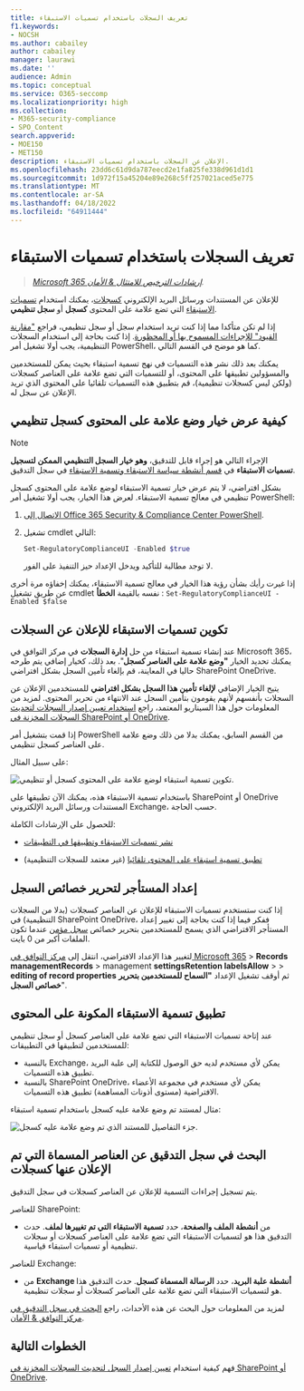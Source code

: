 ```yaml
---
title: تعريف السجلات باستخدام تسميات الاستبقاء
f1.keywords:
- NOCSH
ms.author: cabailey
author: cabailey
manager: laurawi
ms.date: ''
audience: Admin
ms.topic: conceptual
ms.service: O365-seccomp
ms.localizationpriority: high
ms.collection:
- M365-security-compliance
- SPO_Content
search.appverid:
- MOE150
- MET150
description: الإعلان عن السجلات باستخدام تسميات الاستبقاء.
ms.openlocfilehash: 23dd6c61d9da787eecd2e1fa825fe338d961d1d1
ms.sourcegitcommit: 1d972f15a45204e89e268c5ff257021aced5e775
ms.translationtype: MT
ms.contentlocale: ar-SA
ms.lasthandoff: 04/18/2022
ms.locfileid: "64911444"
---
```

# <a name="declare-records-by-using-retention-labels"></a>تعريف السجلات باستخدام تسميات الاستبقاء

>*[Microsoft 365 إرشادات الترخيص للامتثال & الأمان](/office365/servicedescriptions/microsoft-365-service-descriptions/microsoft-365-tenantlevel-services-licensing-guidance/microsoft-365-security-compliance-licensing-guidance).*

للإعلان عن المستندات ورسائل البريد الإلكتروني [كسجلات](records-management.md#records)، يمكنك استخدام [تسميات الاستبقاء](retention.md#retention-labels) التي تضع علامة على المحتوى **كسجل** أو **سجل تنظيمي**.

إذا لم تكن متأكدا مما إذا كنت تريد استخدام سجل أو سجل تنظيمي، فراجع ["مقارنة القيود" للإجراءات المسموح بها أو المحظورة](records-management.md#compare-restrictions-for-what-actions-are-allowed-or-blocked). إذا كنت بحاجة إلى استخدام السجلات التنظيمية، يجب أولا تشغيل أمر PowerShell، كما هو موضح في القسم التالي.

يمكنك بعد ذلك نشر هذه التسميات في نهج تسمية استبقاء بحيث يمكن للمستخدمين والمسؤولين تطبيقها على المحتوى، أو للتسميات التي تضع علامة على العناصر كسجلات (ولكن ليس كسجلات تنظيمية)، قم بتطبيق هذه التسميات تلقائيا على المحتوى الذي تريد الإعلان عن سجل له.

## <a name="how-to-display-the-option-to-mark-content-as-a-regulatory-record"></a>كيفية عرض خيار وضع علامة على المحتوى كسجل تنظيمي

> [!NOTE]
> الإجراء التالي هو إجراء قابل للتدقيق، **وهو خيار السجل التنظيمي الممكن لتسجيل تسميات الاستبقاء** في [قسم أنشطة سياسة الاستبقاء وتسمية الاستبقاء](search-the-audit-log-in-security-and-compliance.md#retention-policy-and-retention-label-activities) في سجل التدقيق.

بشكل افتراضي، لا يتم عرض خيار تسمية الاستبقاء لوضع علامة على المحتوى كسجل تنظيمي في معالج تسمية الاستبقاء. لعرض هذا الخيار، يجب أولا تشغيل أمر PowerShell:

1. [الاتصال إلى Office 365 Security & Compliance Center PowerShell](/powershell/exchange/office-365-scc/connect-to-scc-powershell/connect-to-scc-powershell).

2. تشغيل cmdlet التالي:

    ```powershell
    Set-RegulatoryComplianceUI -Enabled $true
    ````

    لا توجد مطالبة للتأكيد ويدخل الإعداد حيز التنفيذ على الفور.

إذا غيرت رأيك بشأن رؤية هذا الخيار في معالج تسمية الاستبقاء، يمكنك إخفاؤه مرة أخرى عن طريق تشغيل cmdlet نفسه بالقيمة **الخطأ** : `Set-RegulatoryComplianceUI -Enabled $false`

## <a name="configuring-retention-labels-to-declare-records"></a>تكوين تسميات الاستبقاء للإعلان عن السجلات

عند إنشاء تسمية استبقاء من حل **إدارة السجلات** في مركز التوافق في Microsoft 365، يمكنك تحديد الخيار **"وضع علامة على العناصر كسجل**". بعد ذلك، كخيار إضافي يتم طرحه حاليا في المعاينة، قم بإلغاء تأمين السجل بشكل افتراضي SharePoint OneDrive.

يتيح الخيار الإضافي **لإلغاء تأمين هذا السجل بشكل افتراضي** للمستخدمين الإعلان عن السجلات بأنفسهم لأنهم يقومون بتأمين السجل عند الانتهاء من تحرير المحتوى. لمزيد من المعلومات حول هذا السيناريو المعتمد، راجع [استخدام تعيين إصدار السجلات لتحديث السجلات المخزنة في SharePoint أو OneDrive](record-versioning.md).

إذا قمت بتشغيل أمر PowerShell من القسم السابق، يمكنك بدلا من ذلك وضع علامة على العناصر كسجل تنظيمي.

على سبيل المثال:

![تكوين تسمية استبقاء لوضع علامة على المحتوى كسجل أو تنظيمي.](../media/declare-records.png)

باستخدام تسمية الاستبقاء هذه، يمكنك الآن تطبيقها على SharePoint أو OneDrive المستندات ورسائل البريد الإلكتروني Exchange، حسب الحاجة.

للحصول على الإرشادات الكاملة:

- [نشر تسميات الاستبقاء وتطبيقها في التطبيقات](create-apply-retention-labels.md)

- [تطبيق تسمية استبقاء على المحتوى تلقائيا](apply-retention-labels-automatically.md) (غير معتمد للسجلات التنظيمية)

## <a name="tenant-setting-for-editing-record-properties"></a>إعداد المستأجر لتحرير خصائص السجل

إذا كنت ستستخدم تسميات الاستبقاء للإعلان عن العناصر كسجلات (بدلا من السجلات التنظيمية) في SharePoint OneDrive، ففكر فيما إذا كنت بحاجة إلى تغيير إعداد المستأجر الافتراضي الذي يسمح للمستخدمين بتحرير خصائص [سجل مؤمن](record-versioning.md) عندما تكون الملفات أكبر من 0 بايت.

لتغيير هذا الإعداد الافتراضي، انتقل إلى [مركز التوافق في Microsoft 365](https://compliance.microsoft.com/) >  **Records managementRecords** >  management **settingsRetention labelsAllow** >  >  **editing of record properties** ثم أوقف تشغيل الإعداد **"السماح للمستخدمين بتحرير خصائص السجل**".

## <a name="applying-the-configured-retention-label-to-content"></a>تطبيق تسمية الاستبقاء المكونة على المحتوى

عند إتاحة تسميات الاستبقاء التي تضع علامة على العناصر كسجل أو سجل تنظيمي للمستخدمين لتطبيقها في التطبيقات:

- بالنسبة Exchange، يمكن لأي مستخدم لديه حق الوصول للكتابة إلى علبة البريد تطبيق هذه التسميات.
- بالنسبة SharePoint OneDrive، يمكن لأي مستخدم في مجموعة الأعضاء الافتراضية (مستوى أذونات المساهمة) تطبيق هذه التسميات.

مثال لمستند تم وضع علامة عليه كسجل باستخدام تسمية استبقاء:

![جزء التفاصيل للمستند الذي تم وضع علامة عليه كسجل.](../media/recordversioning7.png)

## <a name="searching-the-audit-log-for-labeled-items-that-were-declared-records"></a>البحث في سجل التدقيق عن العناصر المسماة التي تم الإعلان عنها كسجلات

يتم تسجيل إجراءات التسمية للإعلان عن العناصر كسجلات في سجل التدقيق.

للعناصر SharePoint:
- من **أنشطة الملف والصفحة**، حدد **تسمية الاستبقاء التي تم تغييرها لملف**. حدث التدقيق هذا هو لتسميات الاستبقاء التي تضع علامة على العناصر كسجلات أو سجلات تنظيمية أو تسميات استبقاء قياسية.

للعناصر Exchange:
- من **Exchange أنشطة علبة البريد**، حدد **الرسالة المسماة كسجل**. حدث التدقيق هذا هو لتسميات الاستبقاء التي تضع علامة على العناصر كسجلات أو سجلات تنظيمية.

لمزيد من المعلومات حول البحث عن هذه الأحداث، راجع [البحث في سجل التدقيق في مركز التوافق & الأمان](search-the-audit-log-in-security-and-compliance.md#file-and-page-activities).

## <a name="next-steps"></a>الخطوات التالية

فهم كيفية استخدام [تعيين إصدار السجل لتحديث السجلات المخزنة في SharePoint أو OneDrive](record-versioning.md).